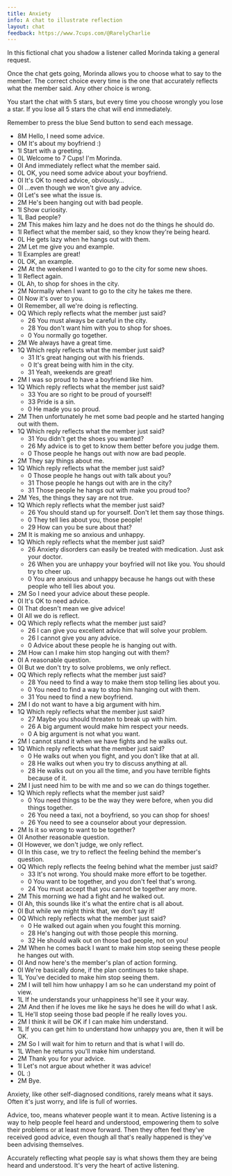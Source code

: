 ```yaml
---
title: Anxiety
info: A chat to illustrate reflection
layout: chat
feedback: https://www.7cups.com/@RarelyCharlie
---
```

In this fictional chat you shadow a listener called Morinda taking a general request.

Once the chat gets going, Morinda allows you to choose what to say to the member. The correct choice every time is the one that accurately reflects what the member said. Any other choice is wrong.

You start the chat with 5 stars, but every time you choose wrongly you lose a star. If you lose all 5 stars the chat will end immediately.

Remember to press the blue Send button to send each message.

- 8M Hello, I need some advice.
- 0M It's about my boyfriend :)
- 1I Start with a greeting.
- 0L Welcome to 7 Cups! I'm Morinda.
- 0I And immediately reflect what the member said.
- 0L OK, you need some advice about your boyfriend.
- 0I It's OK to need advice, obviously...
- 0I ...even though we won't give any advice.
- 0I Let's see what the issue is.
- 2M He's been hanging out with bad people.
- 1I Show curiosity.
- 1L Bad people?
- 2M This makes him lazy and he does not do the things he should do.
- 1I Reflect what the member said, so they know they're being heard.
- 0L He gets lazy when he hangs out with them.
- 2M Let me give you and example.
- 1I Examples are great!
- 0L OK, an example.
- 2M At the weekend I wanted to go to the city for some new shoes.
- 1I Reflect again.
- 0L Ah, to shop for shoes in the city.
- 2M Normally when I want to go to the city he takes me there.
- 0I Now it's over to you.
- 0I Remember, all we're doing is reflecting.
- 0Q Which reply reflects what the member just said?
  - 26 You must always be careful in the city.
  - 28 You don't want him with you to shop for shoes.
  - 0 You normally go together.
- 2M We always have a great time.
- 1Q Which reply reflects what the member just said?
  - 31 It's great hanging out with his friends.
  - 0 It's great being with him in the city.
  - 31 Yeah, weekends are great!
- 2M I was so proud to have a boyfriend like him.
- 1Q Which reply reflects what the member just said?
  - 33 You are so right to be proud of yourself!
  - 33 Pride is a sin.
  - 0 He made you so proud.
- 2M Then unfortunately he met some bad people and he started hanging out with them.
- 1Q Which reply reflects what the member just said?
  - 31 You didn't get the shoes you wanted?
  - 26 My advice is to get to know them better before you judge them.
  - 0 Those people he hangs out with now are bad people.
- 2M They say things about me.
- 1Q Which reply reflects what the member just said?
  - 0 Those people he hangs out with talk about you?
  - 31 Those people he hangs out with are in the city?
  - 31 Those people he hangs out with make you proud too?
- 2M Yes, the things they say are not true.
- 1Q Which reply reflects what the member just said?
  - 26 You should stand up for yourself. Don't let them say those things.
  - 0 They tell lies about you, those people!
  - 29 How can you be sure about that?
- 2M It is making me so anxious and unhappy.
- 1Q Which reply reflects what the member just said?
  - 26 Anxiety disorders can easily be treated with medication. Just ask your doctor.
  - 26 When you are unhappy your boyfried will not like you. You should try to cheer up.
  - 0 You are anxious and unhappy because he hangs out with these people who tell lies about you.
- 2M So I need your advice about these people.
- 0I It's OK to need advice.
- 0I That doesn't mean we give advice!
- 0I All we do is reflect.
- 0Q Which reply reflects what the member just said?
  - 26 I can give you excellent advice that will solve your problem.
  - 26 I cannot give you any advice.
  - 0 Advice about these people he is hanging out with.
- 2M How can I make him stop hanging out with them?
- 0I A reasonable question.
- 0I But we don't try to solve problems, we only reflect.
- 0Q Which reply reflects what the member just said?
  - 28 You need to find a way to make them stop telling lies about you.
  - 0 You need to find a way to stop him hanging out with them.
  - 31 You need to find a new boyfriend.
- 2M I do not want to have a big argument with him.
- 1Q Which reply reflects what the member just said?
  - 27 Maybe you should threaten to break up with him.
  - 26 A big argument would make him respect your needs.
  - 0 A big argument is not what you want.
- 2M I cannot stand it when we have fights and he walks out.
- 1Q Which reply reflects what the member just said?
  - 0 He walks out when you fight, and you don't like that at all.
  - 28 He walks out when you try to discuss anything at all.
  - 28 He walks out on you all the time, and you have terrible fights because of it.
- 2M I just need him to be with me and so we can do things together.
- 1Q Which reply reflects what the member just said?
  - 0 You need things to be the way they were before, when you did things together.
  - 26 You need a taxi, not a boyfriend, so you can shop for shoes!
  - 26 You need to see a counselor about your depression.
- 2M Is it so wrong to want to be together?
- 0I Another reasonable question.
- 0I However, we don't judge, we only reflect.
- 0I In this case, we try to reflect the feeling behind the member's question.
- 0Q Which reply reflects the feelng behind what the member just said?
  - 33 It's not wrong. You should make more effort to be together.
  - 0 You want to be together, and you don't feel that's wrong.
  - 24 You must accept that you cannot be together any more.
- 2M This morning we had a fight and he walked out.
- 0I Ah, this sounds like it's what the entire chat is all about.
- 0I But while we might think that, we don't say it!
- 0Q Which reply reflects what the member just said?
  - 0 He walked out again when you fought this morning.
  - 28 He's hanging out with those people this morning.
  - 32 He should walk out on those bad people, not on you!
- 2M When he comes back I want to make him stop seeing these people he hanges out with.
- 0I And now here's the member's plan of action forming.
- 0I We're basically done, if the plan continues to take shape.
- 1L You've decided to make him stop seeing them.
- 2M I will tell him how unhappy I am so he can understand my point of view.
- 1L If he understands your unhappiness he'll see it your way.
- 2M And then if he loves me like he says he does he will do what I ask.
- 1L He'll stop seeing those bad people if he really loves you.
- 2M I think it will be OK if I can make him understand.
- 1L If you can get him to understand how unhappy you are, then it will be OK.
- 2M So I will wait for him to return and that is what I will do.
- 1L When he returns you'll make him understand.
- 2M Thank you for your advice.
- 1I Let's not argue about whether it was advice!
- 0L :)
- 2M Bye.

Anxiety, like other self-diagnosed conditions, rarely means what it says. Often it's just worry, and life is full of worries.

Advice, too, means whatever people want it to mean. Active listening is a way to help people feel heard and understood, empowering them to solve their problems or at least move forward. Then they often feel they've received good advice, even though all that's really happened is they've been advising themselves.

Accurately reflecting what people say is what shows them they are being heard and understood. It's very the heart of active listening.
